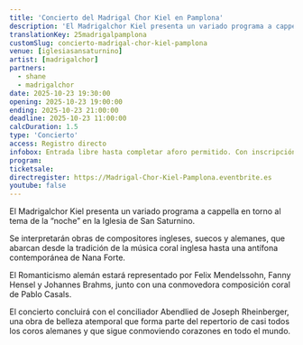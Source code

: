 ```yaml
---
title: 'Concierto del Madrigal Chor Kiel en Pamplona'
description: 'El Madrigalchor Kiel presenta un variado programa a cappella en torno al tema de la “noche” en la Iglesia de San Saturnino.'
translationKey: 25madrigalpamplona
customSlug: concierto-madrigal-chor-kiel-pamplona
venue: [iglesiasansaturnino]
artist: [madrigalchor]
partners:
  - shane
  - madrigalchor
date: 2025-10-23 19:30:00
opening: 2025-10-23 19:00:00
ending: 2025-10-23 21:00:00
deadline: 2025-10-23 11:00:00
calcDuration: 1.5
type: 'Concierto'
access: Registro directo
infobox: Entrada libre hasta completar aforo permitido. Con inscripción previa a través de Eventbrite.
program:
ticketsale:
directregister: https://Madrigal-Chor-Kiel-Pamplona.eventbrite.es
youtube: false
---
```


El Madrigalchor Kiel presenta un variado programa a cappella en torno al tema de la “noche” en la Iglesia de San Saturnino.

Se interpretarán obras de compositores ingleses, suecos y alemanes, que abarcan desde la tradición de la música coral inglesa hasta una antífona contemporánea de Nana Forte.

El Romanticismo alemán estará representado por Felix Mendelssohn, Fanny Hensel y Johannes Brahms, junto con una conmovedora composición coral de Pablo Casals.

El concierto concluirá con el conciliador Abendlied de Joseph Rheinberger, una obra de belleza atemporal que forma parte del repertorio de casi todos los coros alemanes y que sigue conmoviendo corazones en todo el mundo.
